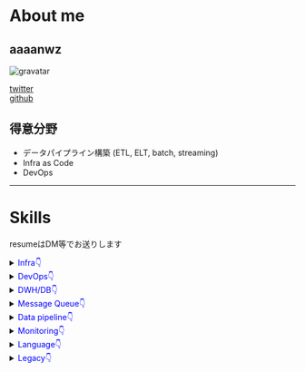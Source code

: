 # About me

## **aaaanwz**

![gravatar](https://www.gravatar.com/avatar/b215de5931a59ca93dd9420d0bf3e65e?s=200)

<i class="iconfont icon-twitter"></i>[twitter](https://twitter.com/aaaanwz)  
<i class="iconfont icon-github"></i>[github](https://github.com/aaaanwz)

## 得意分野

- データパイプライン構築 (ETL, ELT, batch, streaming)
- Infra as Code
- DevOps

---

# Skills

resumeはDM等でお送りします

<details><summary><font color="blue">Infra👇</font></summary><div>

- AWS
- GCP
- Kubernetes
- terraform

</div></details>

<details><summary><font color="blue">DevOps👇</font></summary><div>

- CircleCI
- GitHub Actions
- ArgoCD
- Terraform Cloud

</div></details>

<details><summary><font color="blue">DWH/DB👇</font></summary><div>

- AWS RedShift
- GCP BigQuery
- Apache Cassandra
- MySQL
- PostgreSQL
- ElasticSearch

</div></details>


<details><summary><font color="blue">Message Queue👇</font></summary><div>

- AWS Kinesis
- Apache Kafka
- GCP Pub/Sub

</div></details>

<details><summary><font color="blue">Data pipeline👇</font></summary><div>

- Apache Airflow
- Argo Workflows
- GCP Dataflow
    - Apache beam
- embulk
- fluentd
- Kafka Streams
- AWS DMS

</div></details>

<details><summary><font color="blue">Monitoring👇</font></summary><div>

- grafana
- Prometheus
- Datadog
- NewRelic

</div></details>

<details><summary><font color="blue">Language👇</font></summary><div>

- Java
- Python
- golang
- Node.js

</div></details>

<details><summary><font color="blue">Legacy👇</font></summary><div>

- IBM z/OS
- DB2
- REXX
- アセンブリ言語 (z/Architecture)
- Dump analysis (ISPF)

</div></details>
